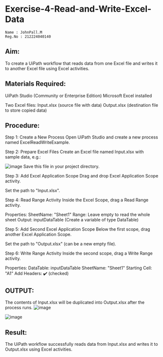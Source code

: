 # Exercise-4-Read-and-Write-Excel-Data

~~~
Name : JohnPall.M
Reg.No : 212224040140
~~~

## Aim:
To create a UiPath workflow that reads data from one Excel file and writes it to another Excel file using Excel activities.

## Materials Required:
UiPath Studio (Community or Enterprise Edition)
Microsoft Excel installed

Two Excel files:
Input.xlsx (source file with data)
Output.xlsx (destination file to store copied data)

## Procedure:
 Step 1: Create a New Process
Open UiPath Studio and create a new process named ExcelReadWriteExample.

 Step 2: Prepare Excel Files
Create an Excel file named Input.xlsx with sample data, e.g.:

![image](https://github.com/user-attachments/assets/75d24509-308e-472b-b40f-38e4c2f98ce0)
Save this file in your project directory.

 Step 3: Add Excel Application Scope
Drag and drop Excel Application Scope activity.

Set the path to "Input.xlsx".

 Step 4: Read Range Activity
Inside the Excel Scope, drag a Read Range activity.

Properties:
  SheetName: "Sheet1"
  Range: Leave empty to read the whole sheet
  Output: inputDataTable (Create a variable of type DataTable)

 Step 5: Add Second Excel Application Scope
Below the first scope, drag another Excel Application Scope.

Set the path to "Output.xlsx" (can be a new empty file).

 Step 6: Write Range Activity
Inside the second scope, drag a Write Range activity.

Properties:
  DataTable: inputDataTable
  SheetName: "Sheet1"
  Starting Cell: "A1"
  Add Headers: ✔️ (checked)

## OUTPUT:
The contents of Input.xlsx will be duplicated into Output.xlsx after the process runs.
![image](https://github.com/user-attachments/assets/75d24509-308e-472b-b40f-38e4c2f98ce0)

![image](https://github.com/user-attachments/assets/eb11afca-2d45-47c9-bbb9-a7ea9a7f1522)

## Result:
The UiPath workflow successfully reads data from Input.xlsx and writes it to Output.xlsx using Excel activities.
